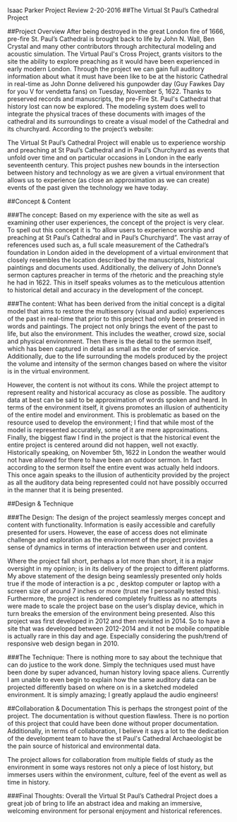 Isaac Parker
Project Review
2-20-2016
##The Virtual St Paul’s Cathedral Project


##Project Overview
 After being destroyed in the great London fire of 1666, pre-fire St. Paul’s Cathedral is brought back to life by John N. Wall, Ben Crystal and many other contributors through architectural modeling and acoustic simulation. The Virtual Paul's Cross Project, grants visitors to the site the ability to explore preaching as it would have been experienced in early modern London. Through the project we can gain full auditory information about what it must have been like to be at the historic Cathedral in real-time as John Donne delivered his gunpowder day (Guy Fawkes Day for you V for vendetta fans) on Tuesday, November 5, 1622. Thanks to preserved records and manuscripts, the pre-Fire St. Paul's Cathedral that history lost can now be explored. The modeling system does well to integrate the physical traces of these documents with images of the cathedral and its surroundings to create a visual model of the Cathedral and its churchyard. According to the project’s website:
 
The Virtual St Paul’s Cathedral Project will enable us to experience worship and preaching at St Paul’s Cathedral and in Paul’s Churchyard as events that unfold over time and on particular occasions in London in the early seventeenth century.
This project pushes new bounds in the intersection between history and technology as we are given a virtual environment that allows us to experience (as close an approximation as we can create) events of the past given the technology we have today. 


##Concept & Content

###The concept:
Based on my experience with the site as well as examining other user experiences, the concept of the project is very clear. To spell out this concept it is “to allow users to experience worship and preaching at St Paul’s Cathedral and in Paul’s Churchyard”. The vast array of references used such as, a full scale measurement of the Cathedral’s foundation in London aided in the development of a virtual environment that closely resembles the location described by the manuscripts, historical paintings and documents used. Additionally, the delivery of John Donne’s sermon captures preacher in terms of the rhetoric and the preaching style he had in 1622. This in itself speaks volumes as to the meticulous attention to historical detail and accuracy in the development of the concept. 

###The content: 
What has been derived from the initial concept is a digital model that aims to restore the multisensory (visual and audio) experiences of the past in real-time that prior to this project had only been preserved in words and paintings. The project not only brings the event of the past to life, but also the environment. This includes the weather, crowd size, social and physical environment. Then there is the detail to the sermon itself, which has been captured in detail as small as the order of service. Additionally, due to the life surrounding the models produced by the project the volume and intensity of the sermon changes based on where the visitor is in the virtual environment.

However, the content is not without its cons. While the project attempt to represent reality and historical accuracy as close as possible. The auditory data at best can be said to be approximation of words spoken and heard. In terms of the environment itself, it givens promotes an illusion of authenticity of the entire model and environment. This is problematic as based on the resource used to develop the environment; I find that while most of the model is represented accurately, some of it are mere approximations. Finally, the biggest flaw I find in the project is that the historical event the entire project is centered around did not happen, well not exactly. Historically speaking, on November 5th, 1622 in London the weather would not have allowed for there to have been an outdoor sermon. In fact according to the sermon itself the entire event was actually held indoors. This once again speaks to the illusion of authenticity provided by the project as all the auditory data being represented could not have possibly occurred in the manner that it is being presented.

##Design & Technique

###The Design:
The design of the project seamlessly merges concept and content with functionality. Information is easily accessible and carefully presented for users. However, the ease of access does not eliminate challenge and exploration as the environment of the project provides a sense of dynamics in terms of interaction between user and content. 

Where the project fall short, perhaps a lot more than short, it is a major oversight in my opinion; is in its delivery of the project to different platforms. My above statement of the design being seamlessly presented only holds true if the mode of interaction is a pc , desktop computer or laptop with a screen size of around 7 inches or more (trust me I personally tested this). Furthermore, the project is rendered completely fruitless as no attempts were made to scale the project base on the user’s display device, which in turn breaks the emersion of the environment being presented. Also this project was first developed in 2012 and then revisited in 2014. So to have a site that was developed between 2012-2014 and it not be mobile compatible is actually rare in this day and age. Especially considering the push/trend of responsive web design began in 2010.  

###The Technique:
There is nothing more to say about the technique that can do justice to the work done. Simply the techniques used must have been done by super advanced, human history loving space aliens. Currently I am unable to even begin to explain how the same auditory data can be projected differently based on where on is in a sketched modeled environment. It is simply amazing; I greatly applaud the audio engineers!  
  
##Collaboration & Documentation
This is perhaps the strongest point of the project. The documentation is without question flawless. There is no portion of this project that could have been done without proper documentation. Additionally, in terms of collaboration, I believe it says a lot to the dedication of the development team to have the st Paul's Cathedral Archaeologist be the pain source of historical and environmental data. 
  
The project allows for collaboration from multiple fields of study as the environment in some ways restores not only a piece of lost history, but immerses users within the environment, culture, feel of the event as well as time in history. 

###Final Thoughts:
Overall the Virtual St Paul’s Cathedral Project does a great job of bring to life an abstract idea and making an immersive, welcoming environment for personal enjoyment and historical references.   







